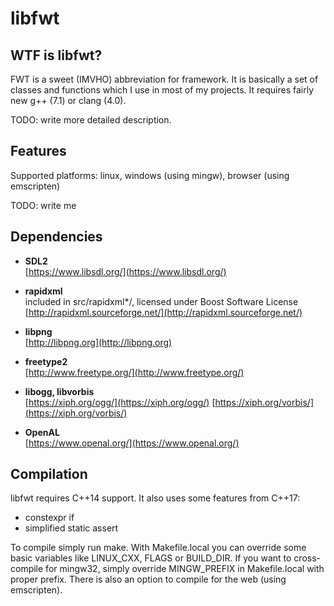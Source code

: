# libfwt

## WTF is libfwt?

FWT is a sweet (IMVHO) abbreviation for framework. It is basically a set of classes
and functions which I use in most of my projects. It requires fairly new g++ (7.1) or
clang (4.0).

TODO: write more detailed description.

## Features

Supported platforms: linux, windows (using mingw), browser (using emscripten)

TODO: write me

## Dependencies

* **SDL2**   
	[https://www.libsdl.org/](https://www.libsdl.org/)

* **rapidxml**  
	included in src/rapidxml*/, licensed under Boost Software License  
	[http://rapidxml.sourceforge.net/](http://rapidxml.sourceforge.net/)

* **libpng**  
	[http://libpng.org](http://libpng.org)

* **freetype2**  
	[http://www.freetype.org/](http://www.freetype.org/)

* **libogg, libvorbis**  
	[https://xiph.org/ogg/](https://xiph.org/ogg/)
	[https://xiph.org/vorbis/](https://xiph.org/vorbis/)

* **OpenAL**  
	[https://www.openal.org/](https://www.openal.org/)


## Compilation

libfwt requires C++14 support. It also uses some features from C++17:  
- constexpr if  
- simplified static assert  

To compile simply run make. With Makefile.local you can override some basic variables
like LINUX\_CXX, FLAGS or BUILD\_DIR. If you want to cross-compile for mingw32,
simply override MINGW\_PREFIX in Makefile.local with proper prefix.
There is also an option to compile for the web (using emscripten).



